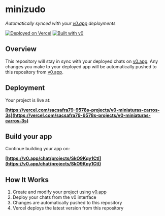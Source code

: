 # minizudo

*Automatically synced with your [v0.app](https://v0.app) deployments*

[![Deployed on Vercel](https://img.shields.io/badge/Deployed%20on-Vercel-black?style=for-the-badge&logo=vercel)](https://vercel.com/sacsafra79-9578s-projects/v0-miniaturas-carros-3s)
[![Built with v0](https://img.shields.io/badge/Built%20with-v0.app-black?style=for-the-badge)](https://v0.app/chat/projects/SkO9Kqy1CtI)

## Overview

This repository will stay in sync with your deployed chats on [v0.app](https://v0.app).
Any changes you make to your deployed app will be automatically pushed to this repository from [v0.app](https://v0.app).

## Deployment

Your project is live at:

**[https://vercel.com/sacsafra79-9578s-projects/v0-miniaturas-carros-3s](https://vercel.com/sacsafra79-9578s-projects/v0-miniaturas-carros-3s)**

## Build your app

Continue building your app on:

**[https://v0.app/chat/projects/SkO9Kqy1CtI](https://v0.app/chat/projects/SkO9Kqy1CtI)**

## How It Works

1. Create and modify your project using [v0.app](https://v0.app)
2. Deploy your chats from the v0 interface
3. Changes are automatically pushed to this repository
4. Vercel deploys the latest version from this repository
